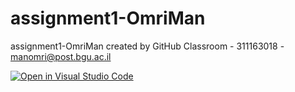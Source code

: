 # assignment1-OmriMan
assignment1-OmriMan created by GitHub Classroom - 311163018 - manomri@post.bgu.ac.il


[![Open in Visual Studio Code](https://classroom.github.com/assets/open-in-vscode-c66648af7eb3fe8bc4f294546bfd86ef473780cde1dea487d3c4ff354943c9ae.svg)](https://classroom.github.com/online_ide?assignment_repo_id=7703119&assignment_repo_type=AssignmentRepo)


